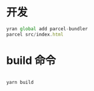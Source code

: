 # 开发

```js
yran global add parcel-bundler
parcel src/index.html

```

# build 命令


```js

yarn build


```
